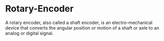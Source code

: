 # Rotary-Encoder
A rotary encoder, also called a shaft encoder, is an electro-mechanical device that converts the angular position or motion of a shaft or axle to an analog or digital signal.
